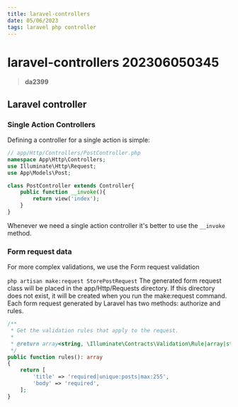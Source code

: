 ```yaml
---
title: laravel-controllers
date: 05/06/2023
tags: laravel php controller
---
```


# **laravel-controllers** 202306050345 
> **da2399**

  

## Laravel controller

### Single Action Controllers
Defining a controller for a single action is simple:
```php
// app/Http/Controllers/PostController.php
namespace App\Http\Controllers;
use Illuminate\Http\Request;
use App\Models\Post;

class PostController extends Controller{
    public function __invoke(){
        return view('index');
    }
}
```
Whenever we need a single action controller it's better to use the `__invoke` method.

### Form request data
For more complex validations, we use the Form request validation

`php artisan make:request StorePostRequest`
The generated form request class will be placed in the app/Http/Requests directory. If this directory does not exist, it will be created when you run the make:request command. Each form request generated by Laravel has two methods: authorize and rules.

```php
/**
 * Get the validation rules that apply to the request.
 *
 * @return array<string, \Illuminate\Contracts\Validation\Rule|array|string>
 */
public function rules(): array
{
    return [
        'title' => 'required|unique:posts|max:255',
        'body' => 'required',
    ];
}
```



